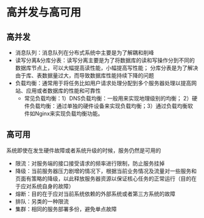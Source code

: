# 高并发与高可用

## 高并发

- 消息队列：消息队列在分布式系统中主要是为了解耦和削峰
- 读写分离&分库分表：读写分离主要是为了将数据库的读和写操作分到不同的数据库节点上，可以大幅提高读性能，小幅提高写性能； 分库分表是为了解决由于库、表数据量过大，而导致数据库性能持续下降的问题
- 负载均衡：通常用于将任务比如用户请求处理分配到多个服务器处理以提高网站、应用或者数据库的性能和可靠性
  - 常见负载均衡：1）DNS负载均衡：一般用来实现地理级别的均衡； 2）硬件负载均衡：通过单独的硬件设备来实现负载均衡；3）通过负载均衡软件如Nginx来实现负载均衡功能。

## 高可用

系统即使在发生硬件故障或者系统升级的时候，服务仍然是可用的

- 限流：对服务端的接口接受请求的频率进行限制，防止服务挂掉
- 降级：当前服务器压力剧增的情况下，根据当前业务情况及流量对一些服务和页面有策略的降级，以此释放服务器资源以保证核心任务的正常运行（目的在于应对系统自身的故障）
- 熔断：目的在于应对当前系统依赖的外部系统或者第三方系统的故障
- 排队：另类的一种限流
- 集群：相同的服务部署多份，避免单点故障